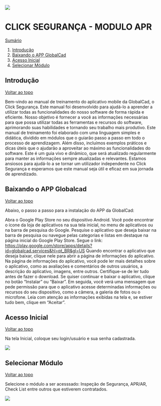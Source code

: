 <img src="https://user-images.githubusercontent.com/130560587/232461171-60156f21-bced-461a-af18-5c2e4b35a778.png" style="heigth:20vh"> 

# CLICK SEGURANÇA - MODULO APR
[Sumário](#sumário)

1. [Introdução](#introdução)
2. [Baixando o APP GlobalCad](#baixando-o-app-globalcad)
3. [Acesso Inicial](#acesso-inicial)
4. [Selecionar Módulo](#selecionar-módulo)

## Introdução
<a href="#sumário">Voltar ao topo</a>

Bem-vindo ao manual de treinamento do aplicativo mobile da GlobalCad, o Click Segurança. Este manual foi desenvolvido para ajudá-lo a aprender a utilizar todas as funcionalidades do nosso software de forma rápida e eficiente. Nosso objetivo é fornecer a você as informações necessárias para que possa utilizar todas as ferramentas e recursos do software, aprimorando suas habilidades e tornando seu trabalho mais produtivo. Este manual de treinamento foi elaborado com uma linguagem simples e didática, dividido em módulos que o guiarão passo a passo em todo o processo de aprendizagem. Além disso, incluímos exemplos práticos e dicas úteis que o ajudarão a aproveitar ao máximo as funcionalidades do software. Este é um guia vivo e dinâmico, que será atualizado regularmente para manter as informações sempre atualizadas e relevantes. Estamos ansiosos para ajudá-lo a se tornar um utilizador independente no Click Segurança e esperamos que este manual seja útil e eficaz em sua jornada de aprendizado.


## Baixando o APP Globalcad
<a href="#sumário">Voltar ao topo</a>

Abaixo, o passo a passo para a instalação do APP da GlobalCad:

Abra o Google Play Store no seu dispositivo Android. Você pode encontrar o ícone da loja de aplicativos na sua tela inicial, no menu de aplicativos ou na barra de pesquisa do Google.
Pesquise o aplicativo que deseja baixar na barra de pesquisa ou navegue pelas categorias e listas em destaque na página inicial do Google Play Store. Segue o link: https://play.google.com/store/apps/details?id=globalcad.services&hl=pt_BR&gl=US
Quando encontrar o aplicativo que deseja baixar, clique nele para abrir a página de informações do aplicativo.
Na página de informações do aplicativo, você pode ler mais detalhes sobre o aplicativo, como as avaliações e comentários de outros usuários, a descrição do aplicativo, imagens, entre outros. Certifique-se de ler tudo antes de fazer o download.
Se quiser continuar e baixar o aplicativo, clique no botão “Instalar” ou “Baixar”. Em seguida, você verá uma mensagem que pede permissão para que o aplicativo acesse determinadas informações ou recursos do seu dispositivo, como a câmera, a galeria de fotos ou o microfone. Leia com atenção as informações exibidas na tela e, se estiver tudo bem, clique em “Aceitar”.


## Acesso Inicial
<a href="#sumário">Voltar ao topo</a>

Na tela Inicial, coloque seu login/usuário e sua senha cadastrada.

<img src="https://user-images.githubusercontent.com/130560587/232472378-dd4759ed-177f-4f51-9a8f-021f060562cb.jpg" style="heigth:20vh"> 


## Selecionar Módulo
<a href="#sumário">Voltar ao topo</a>

Selecione o módulo a ser acesssado: Inspeção de Segurança, APR/AR, Check List entre outros que estiverem contratados.

<img src="https://user-images.githubusercontent.com/130560587/232473947-257b3f4c-9048-4e25-bc2e-c52dc5d537d7.jpg" style="heigth:20vh"> 




